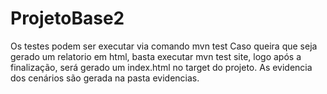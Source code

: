 # ProjetoBase2

Os testes podem ser executar via comando mvn test
Caso queira que seja gerado um relatorio em html, basta executar mvn test site, logo após a finalização, será gerado um index.html no target do projeto.
As evidencia dos cenários são gerada na pasta evidencias.
